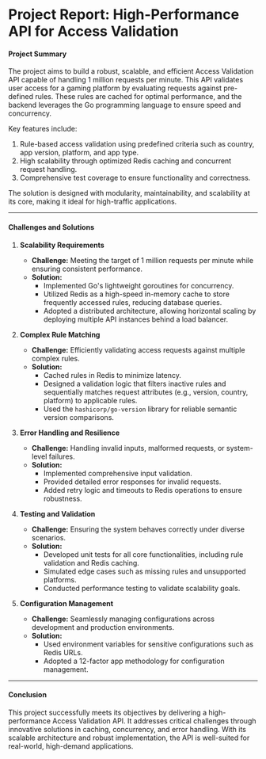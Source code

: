 # Project Report: High-Performance API for Access Validation

#### **Project Summary**

The project aims to build a robust, scalable, and efficient Access Validation API capable of handling 1 million requests per minute. This API validates user access for a gaming platform by evaluating requests against pre-defined rules. These rules are cached for optimal performance, and the backend leverages the Go programming language to ensure speed and concurrency.

Key features include:
1. Rule-based access validation using predefined criteria such as country, app version, platform, and app type.
2. High scalability through optimized Redis caching and concurrent request handling.
3. Comprehensive test coverage to ensure functionality and correctness.

The solution is designed with modularity, maintainability, and scalability at its core, making it ideal for high-traffic applications.

---

#### **Challenges and Solutions**

1. **Scalability Requirements**
   - **Challenge:** Meeting the target of 1 million requests per minute while ensuring consistent performance.
   - **Solution:**
     - Implemented Go's lightweight goroutines for concurrency.
     - Utilized Redis as a high-speed in-memory cache to store frequently accessed rules, reducing database queries.
     - Adopted a distributed architecture, allowing horizontal scaling by deploying multiple API instances behind a load balancer.

2. **Complex Rule Matching**
   - **Challenge:** Efficiently validating access requests against multiple complex rules.
   - **Solution:**
     - Cached rules in Redis to minimize latency.
     - Designed a validation logic that filters inactive rules and sequentially matches request attributes (e.g., version, country, platform) to applicable rules.
     - Used the `hashicorp/go-version` library for reliable semantic version comparisons.

3. **Error Handling and Resilience**
   - **Challenge:** Handling invalid inputs, malformed requests, or system-level failures.
   - **Solution:**
     - Implemented comprehensive input validation.
     - Provided detailed error responses for invalid requests.
     - Added retry logic and timeouts to Redis operations to ensure robustness.

4. **Testing and Validation**
   - **Challenge:** Ensuring the system behaves correctly under diverse scenarios.
   - **Solution:**
     - Developed unit tests for all core functionalities, including rule validation and Redis caching.
     - Simulated edge cases such as missing rules and unsupported platforms.
     - Conducted performance testing to validate scalability goals.

5. **Configuration Management**
   - **Challenge:** Seamlessly managing configurations across development and production environments.
   - **Solution:**
     - Used environment variables for sensitive configurations such as Redis URLs.
     - Adopted a 12-factor app methodology for configuration management.

---

#### **Conclusion**

This project successfully meets its objectives by delivering a high-performance Access Validation API. It addresses critical challenges through innovative solutions in caching, concurrency, and error handling. With its scalable architecture and robust implementation, the API is well-suited for real-world, high-demand applications.

